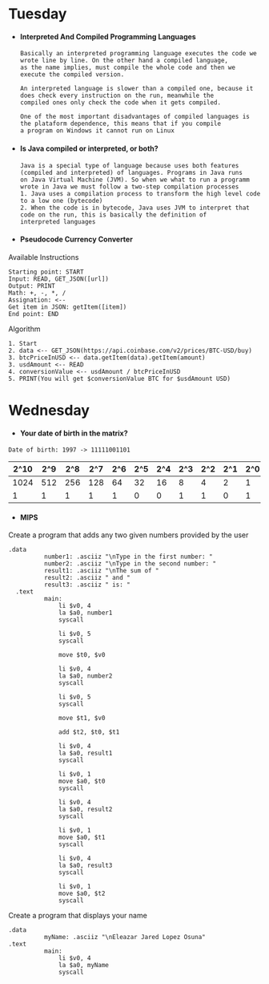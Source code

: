 # Tuesday
* #### Interpreted And Compiled Programming Languages
    ```
    Basically an interpreted programming language executes the code we wrote line by line. On the other hand a compiled language, 
    as the name implies, must compile the whole code and then we execute the compiled version.
    
    An interpreted language is slower than a compiled one, because it does check every instruction on the run, meanwhile the
    compiled ones only check the code when it gets compiled.
    
    One of the most important disadvantages of compiled languages is the plataform dependence, this means that if you compile
    a program on Windows it cannot run on Linux
    ```
    
* #### Is Java compiled or interpreted, or both?
  ```
  Java is a special type of language because uses both features (compiled and interpreted) of languages. Programs in Java runs 
  on Java Virtual Machine (JVM). So when we what to run a programm wrote in Java we must follow a two-step compilation processes
  1. Java uses a compilation process to transform the high level code to a low one (bytecode)
  2. When the code is in bytecode, Java uses JVM to interpret that code on the run, this is basically the definition of 
  interpreted languages
  ```
  
* #### Pseudocode Currency Converter
Available Instructions
  ```
  Starting point: START
  Input: READ, GET_JSON([url])
  Output: PRINT
  Math: +, -, *, /
  Assignation: <--
  Get item in JSON: getItem([item])
  End point: END
  ```
  
Algorithm
  ```
  1. Start
  2. data <-- GET_JSON(https://api.coinbase.com/v2/prices/BTC-USD/buy)
  3. btcPriceInUSD <-- data.getItem(data).getItem(amount)
  3. usdAmount <-- READ
  4. conversionValue <-- usdAmount / btcPriceInUSD
  5. PRINT(You will get $conversionValue BTC for $usdAmount USD)
  ```
# Wednesday
* #### Your date of birth in the matrix?
```
Date of birth: 1997 -> 11111001101
```
| 2^10 | 2^9 | 2^8 | 2^7 | 2^6 | 2^5 | 2^4 | 2^3 | 2^2 | 2^1 | 2^0 |
| ---- | --- | --- | --- | --- | --- | --- | --- | --- | --- | --- |
| 1024 | 512 | 256 | 128 | 64  | 32  | 16  | 8   | 4   | 2   | 1   |
| 1    | 1   | 1   | 1   | 1   | 0   | 0   | 1   | 1   | 0   | 1   |
* #### MIPS
Create a program that adds any two given numbers provided by the user
```
.data
          number1: .asciiz "\nType in the first number: "
          number2: .asciiz "\nType in the second number: "
          result1: .asciiz "\nThe sum of "
          result2: .asciiz " and "
          result3: .asciiz " is: "
  .text
	      main:
              li $v0, 4
              la $a0, number1
              syscall

              li $v0, 5
              syscall

              move $t0, $v0

              li $v0, 4
              la $a0, number2
              syscall

              li $v0, 5
              syscall

              move $t1, $v0
              
              add $t2, $t0, $t1

              li $v0, 4
              la $a0, result1
              syscall
              
              li $v0, 1
              move $a0, $t0
              syscall
              
              li $v0, 4
              la $a0, result2
              syscall
              
              li $v0, 1
              move $a0, $t1
              syscall
              
              li $v0, 4
              la $a0, result3
              syscall
              
              li $v0, 1
              move $a0, $t2
              syscall
```
Create a program that displays your name
```
.data
	      myName: .asciiz "\nEleazar Jared Lopez Osuna"
.text
	      main:
              li $v0, 4
              la $a0, myName
              syscall
```



















